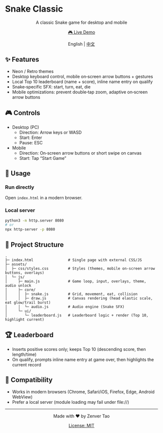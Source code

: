 # Snake Classic

<div align="center">
  <p>A classic Snake game for desktop and mobile</p>
  <p><a href="https://zenvertao.github.io/snake-game/">🎮 Live Demo</a></p>
  <p>English | <a href="README.md">中文</a></p>
</div>

## ✨ Features
- Neon / Retro themes
- Desktop keyboard control, mobile on‑screen arrow buttons + gestures
- Local Top 10 leaderboard (name + score), inline name entry on qualify
- Snake‑specific SFX: start, turn, eat, die
- Mobile optimizations: prevent double‑tap zoom, adaptive on‑screen arrow buttons

## 🎮 Controls
- Desktop (PC)
  - Direction: Arrow keys or WASD
  - Start: Enter
  - Pause: ESC
- Mobile
  - Direction: On‑screen arrow buttons or short swipe on canvas
  - Start: Tap “Start Game”

## 🚀 Usage
### Run directly
Open `index.html` in a modern browser.

### Local server
```bash
python3 -m http.server 8080
# or
npx http-server -p 8080
```

## 📁 Project Structure
```
.
├─ index.html                # Single page with external CSS/JS
├─ assets/
│  ├─ css/styles.css         # Styles (themes, mobile on‑screen arrow buttons, overlays)
│  └─ js/
│     ├─ main.js             # Game loop, input, overlays, theme, audio unlock
│     ├─ core/
│     │  ├─ snake.js         # Grid, movement, eat, collision
│     │  ├─ draw.js          # Canvas rendering (head elastic scale, eat glow/trail burst)
│     │  └─ audio.js         # Audio engine (Snake SFX)
│     └─ ui/
│        └─ leaderboard.js   # Leaderboard logic + render (Top 10, highlight current)
```

## 🏆 Leaderboard
- Inserts positive scores only; keeps Top 10 (descending score, then length/time)
- On qualify, prompts inline name entry at game over, then highlights the current record

## 🔧 Compatibility
- Works in modern browsers (Chrome, Safari/iOS, Firefox, Edge, Android WebView)
- Prefer a local server (module loading may fail under file://)

---

<div align="center">
  <p>Made with ❤️ by Zenver Tao</p>
  <p><a href="LICENSE">License: MIT</a></p>
</div>

